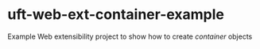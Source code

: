 # uft-web-ext-container-example
Example Web extensibility project to show how to create _container_ objects
